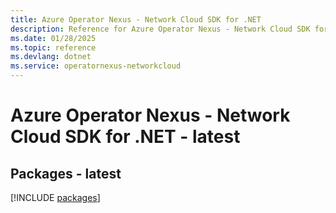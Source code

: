 ```yaml
---
title: Azure Operator Nexus - Network Cloud SDK for .NET
description: Reference for Azure Operator Nexus - Network Cloud SDK for .NET
ms.date: 01/28/2025
ms.topic: reference
ms.devlang: dotnet
ms.service: operatornexus-networkcloud
---
```

# Azure Operator Nexus - Network Cloud SDK for .NET - latest
## Packages - latest
[!INCLUDE [packages](operator-nexus---network-cloud-index.md)]